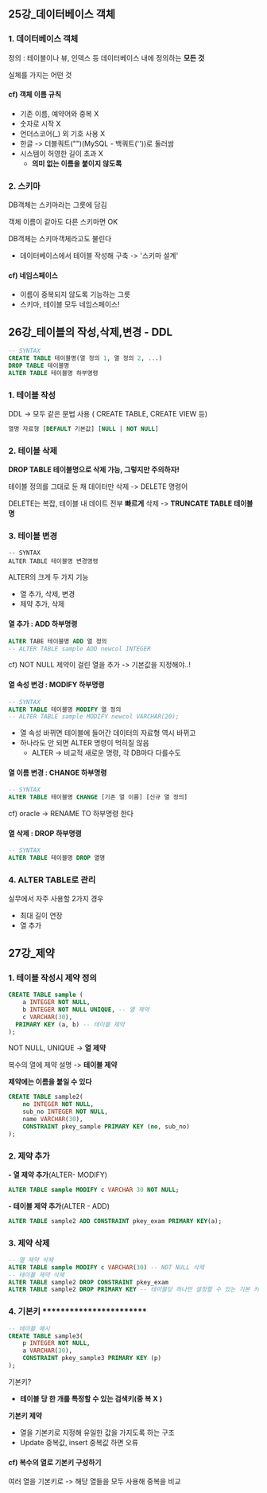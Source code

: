 ## 25강_데이터베이스 객체

### 1. 데이터베이스 객체

정의 : 테이블이나 뷰, 인덱스 등 데이터베이스 내에 정의하는 **모든 것**

실체를 가지는 어떤 것



#### cf) 객체 이름 규칙

- 기존 이름, 예약어와 중복 X
- 숫자로 시작 X
- 언더스코어(_) 외 기호 사용 X
- 한글 -> 더블쿼트("")(MySQL - 백쿼트(''))로 둘러쌈
- 시스템이 허영한 길이 초과 X
  - **의미 없는 이름을 붙이지 않도록**



### 2. 스키마

DB객체는 스키마라는 그릇에 담김

객체 이름이 같아도 다른 스키마면  OK

DB객체는 스키마객체라고도 불린다

- 데이터베이스에서 테이블 작성해 구축 -> '스키마 설계'

#### cf) 네임스페이스 

- 이름이 중복되지 않도록 기능하는 그릇
- 스키마, 테이블 모두 네임스페이스!



## 26강_테이블의 작성,삭제,변경 - DDL

``` sql
-- SYNTAX
CREATE TABLE 테이블명(열 정의 1, 열 정의 2, ...)
DROP TABLE 테이블명
ALTER TABLE 테이블명 하부명령
```

### 1. 테이블 작성

DDL -> 모두 같은 문법 사용 ( CREATE TABLE, CREATE VIEW 등)

``` sql
열명 자료형 [DEFAULT 기본값] [NULL | NOT NULL]
```

### 

### 2. 테이블 삭제

**DROP TABLE 테이블명으로 삭제 가능, 그렇지만 주의하자!**

테이블 정의를 그대로 둔 채 데이터만 삭제 -> DELETE 명령어

DELETE는 복잡, 테이블 내 데이트 전부 **빠르게**  삭제 -> **TRUNCATE TABLE 테이블명**



### 3. 테이블 변경

``` mysql
-- SYNTAX
ALTER TABLE 테이블명 변경명령
```

ALTER의 크게 두 가지 기능

- 열 추가, 삭제, 변경
- 제약 추가, 삭제



#### 열 추가 : ADD 하부명령

``` sql
ALTER TABE 테이블명 ADD 열 정의
-- ALTER TABLE sample ADD newcol INTEGER
```

cf) NOT NULL 제약이 걸린 열을 추가 -> 기본값을 지정해야..!



#### **열 속성 변겅** : MODIFY 하부명령

``` sql
-- SYNTAX
ALTER TABLE 테이블명 MODIFY 열 정의
-- ALTER TABLE sample MODIFY newcol VARCHAR(20);
```

- 열 속성 바뀌면 테이블에 들어간 데이터의 자료형 역시 바뀌고
- 하나라도 안 되면 ALTER 명령이 먹히질 않음
  - ALTER -> 비교적 새로운 명령, 각 DB마다 다를수도

#### 열 이름 변경 : CHANGE 하부명령

``` sql
-- SYNTAX
ALTER TABLE 테이블명 CHANGE [기존 열 이름] [신규 열 정의]
```

cf) oracle -> RENAME TO 하부명령 한다

#### 열 삭제 : DROP 하부명령

``` sql
-- SYNTAX
ALTER TABLE 테이블명 DROP 열명
```



### 4. ALTER TABLE로 관리

실무에서 자주 사용할 2가지 경우

- 최대 길이 연장
- 열 추가



## 27강_제약

### 1. 테이블 작성시 제약 정의

``` sql
CREATE TABLE sample (
	a INTEGER NOT NULL,
	b INTEGER NOT NULL UNIQUE, -- 열 제약
	c VARCHAR(30),
  PRIMARY KEY (a, b) -- 테이블 제약
);
```

NOT NULL, UNIQUE -> **열 제약**

복수의 열에 제약 설명 -> **테이블 제약**



**제약에는 이름을 붙일 수 있다**

```sql
CREATE TABLE sample2(
	no INTEGER NOT NULL,
	sub_no INTEGER NOT NULL,
	name VARCHAR(30),
	CONSTRAINT pkey_sample PRIMARY KEY (no, sub_no)
);
```



### 2. 제약 추가

**\- 열 제약 추가**(ALTER- MODIFY)

```sql
ALTER TABLE sample MODIFY c VARCHAR 30 NOT NULL;
```

**\- 테이블 제약 추가**(ALTER - ADD)

``` sql
ALTER TABLE sample2 ADD CONSTRAINT pkey_exam PRIMARY KEY(a);
```



### 3. 제약 삭제

``` sql
-- 열 제약 삭제
ALTER TABLE sample MODIFY c VARCHAR(30) -- NOT NULL 삭제
-- 테이블 제약 삭제
ALTER TABLE sample2 DROP CONSTRAINT pkey_exam
ALTER TABLE sample2 DROP PRIMARY KEY -- 테이블당 하나만 설정할 수 있는 기본 키이기에 가능
```



### 4. 기본키 ***********************

``` sql
-- 테이블 예시
CREATE TABLE sample3(
	p INTEGER NOT NULL,
	a VARCHAR(30),
	CONSTRAINT pkey_sample3 PRIMARY KEY (p)
);
```

기본키?

- **테이블 당 한 개를 특정할 수 있는 검색키(중 복 X )**

**기본키 제약**

- 열을 기본키로 지정해 유일한 값을 가지도록 하는 구조
- Update 중복값, insert 중복값 하면 오류



#### cf) 복수의 열로 기본키 구성하기

여러 열을 기본키로 -> 해당 열들을 모두 사용해 중복을 비교

